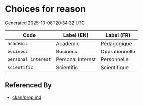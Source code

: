 # Choices for reason

Generated 2025-10-08T20:34:32 UTC

| Code | Label (EN) | Label (FR) |
|------|------------|------------|
| `academic` | Academic | Pédagogique |
| `business` | Business | Opérationnelle |
| `personal_interest` | Personal Interest | Personnelle |
| `scientific` | Scientific | Scientifique |


## Referenced By

- [ckan/prop.md](../ckan/prop.md)
